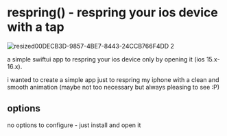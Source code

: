 # respring() - respring your ios device with a tap

![resized00DECB3D-9857-4BE7-8443-24CCB766F4DD 2](https://user-images.githubusercontent.com/80768380/218548148-13767140-57e6-48f2-ab6a-a72af945f9fb.png)

a simple swiftui app to respring your ios device only by opening it (ios 15.x-16.x).

i wanted to create a simple app just to respring my iphone with a clean and smooth animation (maybe not too necessary but always pleasing to see :P)

## options
no options to configure - just install and open it
